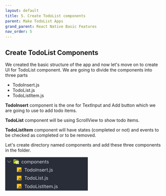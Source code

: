 ```yaml
---
layout: default
title: 5. Create TodoList components
parent: Make TodoList Apps
grand_parent: React Native Basic Features
nav_order: 5
---
```


## Create TodoList Components

We created the basic structure of the app and now let's move on to create UI for TodoList  component. We are going to divide the components into three parts

- TodoInsert.js
- TodoList.js
- TodoListItem.js

**TodoInsert** component is the one for TextInput and Add button which we are going to use to add todo items.

**TodoList** component will be using ScrollView to show todo items.

**TodoListItem** component will have states (completed or not) and events to be checked as completed or to be removed.

Let's create directory named components and add these three components in the folder.

![](../images/components.png "components.png")

